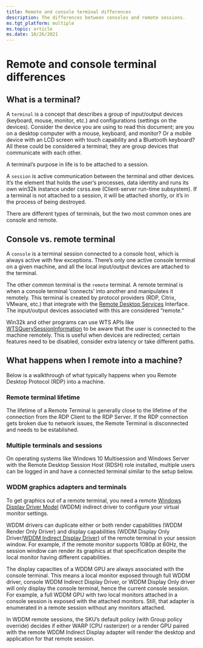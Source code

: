 ```yaml
---
title: Remote and console terminal differences
description: The differences between consoles and remote sessions.
ms.tgt_platform: multiple
ms.topic: article
ms.date: 10/26/2021
---
```


# Remote and console terminal differences

## What is a terminal?

A `terminal` is a concept that describes a group of input/output devices (keyboard, mouse, monitor, etc.) and configurations (settings on the devices). Consider the device you are using to read this document; are you on a desktop computer with a mouse, keyboard, and monitor? Or a mobile device with an LCD screen with touch capability and a Bluetooth keyboard? All these could be considered a terminal; they are group devices that communicate with each other.

A terminal’s purpose in life is to be attached to a session.

A `session` is active communication between the terminal and other devices. It’s the element that holds the user’s processes, data identity and runs its own win32k instance under csrss.exe (Client-server run-time subsystem).  If a terminal is not attached to a session, it will be attached shortly, or it’s in the process of being destroyed.

There are different types of terminals, but the two most common ones are console and remote.

## Console vs. remote terminal

A `console` is a terminal session connected to a console host, which is always active with few exceptions. There’s only one active console terminal on a given machine, and all the local input/output devices are attached to the terminal.

The other common terminal is the `remote` terminal. A remote terminal is when a console terminal ‘connects’ into another and manipulates it remotely. This terminal is created by protocol providers (RDP, Citrix, VMware, etc.) that integrate with the [Remote Desktop Services](/windows/win32/api/wtsprotocol/nf-wtsprotocol-iwrdsprotocolconnection-getusercredentials) Interface. The input/output devices associated with this are considered “remote.”

Win32k and other programs can use WTS APIs like [WTSQuerySessionInformation](/windows/win32/api/wtsapi32/nf-wtsapi32-wtsquerysessioninformationa) to be aware that the user is connected to the machine remotely. This is useful when devices are redirected; certain features need to be disabled, consider extra latency or take different paths.

## What happens when I remote into a machine?

Below is a walkthrough of what typically happens when you Remote Desktop Protocol (RDP) into a machine.

### Remote terminal lifetime

The lifetime of a Remote Terminal is generally close to the lifetime of the connection from the RDP Client to the RDP Server. If the RDP connection gets broken due to network issues, the Remote Terminal is disconnected and needs to be established.

### Multiple terminals and sessions

On operating systems like Windows 10 Multisession and Windows Server with the Remote Desktop Session Host (RDSH) role installed, multiple users can be logged in and have a connected terminal similar to the setup below.

### WDDM graphics adapters and terminals

To get graphics out of a remote terminal, you need a remote [Windows Display Driver Model](/windows-hardware/drivers/display/windows-vista-display-driver-model-design-guide) (WDDM) indirect driver to configure your virtual monitor settings.

WDDM drivers can duplicate either or both render capabilities (WDDM Render Only Driver) and display capabilities (WDDM Display Only Driver/[WDDM Indirect Display Driver](/windows-hardware/drivers/display/indirect-display-driver-model-overview)) of the remote terminal in your session window. For example, if the remote monitor supports 1080p at 60Hz, the session window can render its graphics at that specification despite the local monitor having different capabilities.

The display capacities of a WDDM GPU are always associated with the console terminal. This means a local monitor exposed through full WDDM driver, console WDDM Indirect Display Driver, or WDDM Display Only driver will only display the console terminal, hence the current console session. For example, a full WDDM GPU with two local monitors attached in a console session is exposed with the attached monitors. Still, that adapter is enumerated in a remote session without any monitors attached.

In WDDM remote sessions, the SKU’s default policy (with Group policy override) decides if either WARP (CPU rasterizer) or a render GPU paired with the remote WDDM Indirect Display adapter will render the desktop and application for that remote session.
